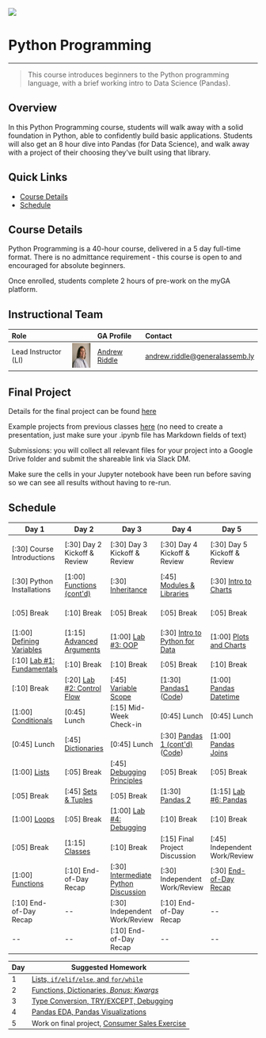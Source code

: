 <!---
This guide was developed by Susi Remondi for COHORT NAME / DATE / LOCATION HERE.

Questions? Comments?
1. Log an issue to this repo to alert me of a problem.
2. Suggest an edit yourself by forking this repo, making edits, and submitting a pull request with your changes back to our master branch.
3. Hit me up on Slack @susiremondi
--->

![](https://ga-dash.s3.amazonaws.com/production/assets/logo-9f88ae6c9c3871690e33280fcf557f33.png)

# Python Programming

---

> This course introduces beginners to the Python programming language, with a brief working intro to Data Science (Pandas).

## Overview

In this Python Programming course, students will walk away with a solid foundation in Python, able to confidently build basic applications. Students will also get an 8 hour dive into Pandas (for Data Science), and walk away with a project of their choosing they've built using that library.

## Quick Links

- [Course Details](#course-details)
- [Schedule](#schedule)

## Course Details

Python Programming is a 40-hour course, delivered in a 5 day full-time format. There is no admittance requirement - this course is open to and encouraged for absolute beginners.

Once enrolled, students complete 2 hours of pre-work on the myGA platform.

## Instructional Team

|Role | | GA Profile  | Contact |
| :--- | :--- | :--- | :--- |
| Lead Instructor (LI) | <img src="deployment/images/GA_Headshots_055.jpg" height="50"> | [Andrew Riddle](https://generalassemb.ly/instructors/andrew-riddle/21916) | andrew.riddle@generalassemb.ly |
  

## Final Project
Details for the final project can be found [here](unit-7-data-wrap-up/02-project)

Example projects from previous classes [here](https://drive.google.com/drive/folders/1wEz_sRjoYmwY-u8I9saa9ItZrKOhkqia)
   (no need to create a presentation, just make sure your .ipynb file has Markdown fields of text)
   
Submissions: you will collect all relevant files for your project into a Google Drive folder and submit the shareable link via Slack DM.

Make sure the cells in your Jupyter notebook have been run before saving so we can see all results without having to re-run.


## Schedule

Day 1 | Day 2 | Day 3 | Day 4 | Day 5 | Day 6 |
----  | --- | --- | ---| --- | --- |
[:30] Course Introductions | [:30] Day 2 Kickoff & Review  | [:30] Day 3 Kickoff & Review | [:30] Day 4 Kickoff & Review | [:30] Day 5 Kickoff & Review | [3:00] [In-Class: Final Project Workshop][6-1C] |
[:30] Python Installations | [1:00] [Functions (cont'd)][2-1B] | [:30] [Inheritance][3-1A] | [:45] [Modules & Libraries][4-1E] | [:30] [Intro to Charts][5-1E2] | [0:45] Lunch |
[:05] Break | [:10] Break | [:05] Break | [:05] Break | [:05] Break | [1:30] [Project Presentations][6-1E] | 
[1:00] [Defining Variables][1-1B] | [1:15] [Advanced Arguments][2-1C] | [1:00] [Lab #3: OOP][3-1C] | [:30] [Intro to Python for Data][5-1B] | [1:00] [Plots and Charts][5-1E] | [:30] [Wrap-up & Celebrations][6-1G] |
[:10] [Lab #1: Fundamentals][1-1D] | [:10] Break | [:10] Break | [:05] Break | [:10] Break | -- |
[:10] Break | [:20] [Lab #2: Control Flow][2-1D] | [:45] [Variable Scope][3-1D] | [1:30] [Pandas1][5-1C] ([Code][5-1C2]) | [1:00] [Pandas Datetime][5-1I] | -- | 
[1:00] [Conditionals][1-1E] | [0:45] Lunch | [:15] Mid-Week Check-in | [0:45] Lunch | [0:45] Lunch | -- | 
[0:45] Lunch | [:45] [Dictionaries][2-1E] | [0:45] Lunch | [:30] [Pandas 1 (cont'd)][5-1C] ([Code][5-1C2]) | [1:00] [Pandas Joins][5-1J]  | -- | 
[1:00] [Lists][1-1F] | [:05] Break | [:45] [Debugging Principles][3-1F] | [:05] Break | [:05] Break | -- |
[:05] Break | [:45] [Sets & Tuples][2-1F] | [:05] Break | [1:30] [Pandas 2][5-1F] | [1:15] [Lab #6: Pandas][5-1G] | -- |
[1:00] [Loops][1-1G] | [:05] Break | [1:00] [Lab #4: Debugging][3-1G] | [:10] Break | [:10] Break | -- |
[:05] Break | [1:15] [Classes][2-1G] | [:10] Break | [:15] Final Project Discussion | [:45] Independent Work/Review | -- |
[1:00] [Functions][2-1B] | [:10] End-of-Day Recap | [:30] [Intermediate Python Discussion][4-1B] | [:30] Independent Work/Review | [:30] [End-of-Day Recap][5-1H] | -- |
[:10] End-of-Day Recap  | -- | [:30] Independent Work/Review | [:10] End-of-Day Recap | -- | -- |
--  | -- | [:10] End-of-Day Recap | -- | -- | -- |

[1-1A]: unit-1-variables/01-welcome
[1-1B]: unit-1-variables/02-variables/variables_starter.ipynb
[1-1D]: unit-1-variables/03-unit-lab-1/starter-code/starter.ipynb
[1-1E]: unit-2-control-flow/04-conditionals/conditionals_starter.ipynb
[1-1F]: unit-2-control-flow/05-lists/lists_starter.ipynb
[1-1G]: unit-2-control-flow/06-loops/loops_starter.ipynb
[2-1B]: unit-2-control-flow/07-functions/functions_starter.ipynb
[2-1C]: unit-2-control-flow/08-args/args_starter.ipynb
[2-1D]: unit-2-control-flow/09-unit-lab-2/starter-code/starter.ipynb
[2-1E]: unit-3-oop/10-dictionaries/dictionary_starter.ipynb
[2-1F]: unit-3-oop/11-sets-tuples/sets-tuples_starter.ipynb
[2-1G]: unit-3-oop/12-classes/classes_starter.ipynb
[3-1A]: unit-3-oop/13-inheritance/inheritance_starter.ipynb
[3-1B]: unit-3-oop/13-inheritance
[3-1C]: unit-3-oop/14-unit-lab-3/starter-code/starter.ipynb
[3-1D]: unit-4-troubleshooting/15-variable-scope/variable-scope_starter.ipynb
[3-1E]: unit-4-troubleshooting/16-intermediate-variables
[3-1F]: unit-4-troubleshooting/17-debugging/debugging_starter.ipynb
[3-1G]: unit-4-troubleshooting/18-unit-lab-4/starter-code/starter.ipynb
[4-1B]: unit-5-intermediate/19-intermediate-intro/intermed-intro.ipynb
[4-1C]: unit-5-intermediate/20-scripting/20-scripting_starter.ipynb?instructor=1#/scripting-part-1-files
[4-1E]: unit-5-intermediate/22-modules/modules_starter.ipynb
[4-1F]: unit-5-intermediate/23-apis/23-api_starter.ipynb?instructor=1#/section
[4-1G]: unit-5-intermediate/24-unit-lab-5/starter-code/starter.ipynb
[5-1B]: unit-6-pandas/01-ds-intro/01-ds-intro-slides.md
[5-1C]: unit-6-pandas/02-pandas-i/02-pandas-i.md
[5-1C2]: unit-6-pandas/02-pandas-i/code/intro-to-pandas-i.ipynb
[5-1D]: unit-6-pandas/04-data-viz
[5-1E]: unit-6-pandas/05-plotting-with-pandas/code/05-plotting-with-pandas.ipynb
[5-1E2]: unit-6-pandas/04-data-viz/04-data-viz-slides.md
[5-1F]: unit-6-pandas/03-pandas-ii/code/pandas-ii.ipynb
[5-1G]: unit-6-pandas/06-pandas-unit-lab/code/Pandas-Unit-Lab.ipynb
[5-1H]: unit-6-pandas/07-next-steps
[5-1I]: unit-6-pandas/08-pandas-datetime/code/pandas-datetime.ipynb
[5-1J]: unit-6-pandas/09-pandas-join/code/pandas-join.ipynb
[6-1A]: unit-7-data-wrap-up/01-review
[6-1B]: unit-7-web-dev-wrap-up/01-review
[6-1C]: unit-7-data-wrap-up/02-project
[6-1D]: unit-7-web-dev-wrap-up/02-project
[6-1E]: unit-7-data-wrap-up/02-project
[6-1F]: unit-7-web-dev-wrap-up/02-project
[6-1G]: unit-7-data-wrap-up/03-summary
[6-1H]: unit-7-web-dev-wrap-up/03-summary
<!--
[Day1]: course recording links go here
[Day2]: 
[Day3]: 
[Day4]: 
[Day5]: 
--->

Day      | Suggested Homework 
-------- | --------- 
1        | [Lists, `if/elif/else`, and `for/while`][7-1A] 
2        | [Functions, Dictionaries, *Bonus: Kwargs*][7-1B] 
3        | [Type Conversion, TRY/EXCEPT, Debugging ][7-1C] 
4        | [Pandas EDA, Pandas Visualizations][7-1D] 
5        | Work on final project, [Consumer Sales Exercise][7-1E] 

<!--
[5-2B]: unit-6-flask/01-web-dev-intro
[5-2C]: unit-6-flask/02-flask
[5-2D]: unit-6-flask/03-styling-flask
[5-2E]: unit-6-flask/04-flask-routing
[5-2F]: unit-6-flask/05-flask-templates
[5-2G]: unit-6-flask/06-flask-apis
[5-2H]: unit-6-flask/07-flask-unit-lab
[5-2I]: unit-6-flask/08-next-steps
--->
[7-1A]: unit-1-variables/hw-5day-day1/hw_day1.ipynb
[7-1B]: unit-2-control-flow/hw-5day-day2/hw_day2.ipynb
[7-1C]: unit-5-intermediate/hw-5day-day3/hw_day3.ipynb
[7-1D]: unit-6-pandas/hw-5day-4pandas/code/lab.ipynb
[7-1E]: unit-6-pandas/10-pandas-consumersales/code/lab.ipynb

